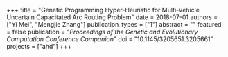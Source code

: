 +++
title = "Genetic Programming Hyper-Heuristic for Multi-Vehicle Uncertain Capacitated Arc Routing Problem"
date = 2018-07-01
authors = ["Yi Mei", "Mengjie Zhang"]
publication_types = ["1"]
abstract = ""
featured = false
publication = "*Proceedings of the Genetic and Evolutionary Computation Conference Companion*"
doi = "10.1145/3205651.3205661"
projects = ["ahd"]
+++


